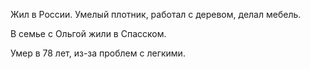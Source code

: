 Жил в России.
Умелый плотник, работал с деревом, делал мебель.

В семье с Ольгой жили в Спасском.

Умер в 78 лет, из-за проблем с легкими. 